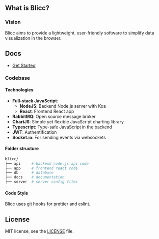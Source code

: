 ## What is Blicc?

### Vision

Blicc aims to provide a lightweight, user-friendly software to simplify data visualization in the browser.

## Docs

- [Get Started](docs/get-started.md)

### Codebase

#### Technologies

- **Full-stack JavaScript**:
  - **NodeJS**: Backend Node.js server with Koa
  - **React**: Frontend React app
- **RabbitMQ**: Open source message broker
- **ChartJS**: Simple yet flexible JavaScript charting library
- **Typescript**: Type-safe JavaScript in the backend
- **JWT**: Authentification
- **Socket.io**: For sending events via websockets

#### Folder structure

```sh
blicc/
├── api     # backend node.js api code
├── app     # frontend react code
├── db      # database
├── docs    # documentation
├── server  # server config files
```

#### Code Style

Blicc uses git hooks for prettier and eslint.

## License

MIT license, see the [LICENSE](./LICENSE) file.
